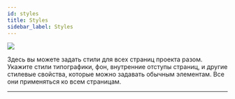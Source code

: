 ```yaml
---
id: styles
title: Styles
sidebar_label: Styles
---
```


![](https://test-upl.quarkly.io/60a657b1e3623a001f692958/images/docs-new-project-settings-styles.png?v=2021-05-21T14:19:53.087Z)

Здесь вы можете задать стили для всех страниц проекта разом. Укажите стили типографики, фон, внутренние отступы страниц, и другие стилевые свойства, которые можно задавать обычным элементам. Все они применяться ко всем страницам.

---
